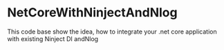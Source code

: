 # NetCoreWithNinjectAndNlog
This code base show the idea, how to integrate your .net core application with existing Ninject DI andNlog
